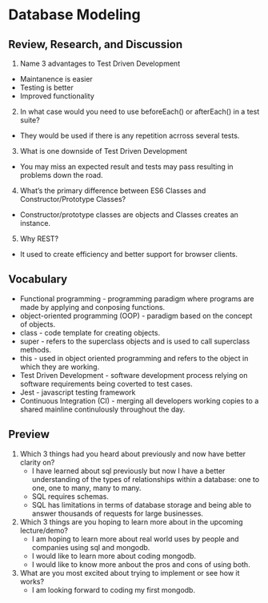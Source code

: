 # Database Modeling 

## Review, Research, and Discussion 
1. Name 3 advantages to Test Driven Development
- Maintanence is easier
- Testing is better
- Improved functionality 
2. In what case would you need to use beforeEach() or afterEach() in a test suite?
- They would be used if there is any repetition acrross several tests.
3. What is one downside of Test Driven Development
- You may miss an expected result and tests may pass resulting in problems down the road.
4. What’s the primary difference between ES6 Classes and Constructor/Prototype Classes?
- Constructor/prototype classes are objects and Classes creates an instance.
5. Why REST?
- It used to create efficiency and better support for browser clients.

## Vocabulary
- Functional programming - programming paradigm where programs are made by applying and conposing functions.
- object-oriented programming (OOP) - paradigm based on the concept of objects.
- class - code template for creating objects.
- super - refers to the superclass objects and is used to call superclass methods.
- this - used in object oriented programming and refers to the object in which they are working.
- Test Driven Development - software development process relying on software requirements being coverted to test cases. 
- Jest - javascript testing framework
- Continuous Integration (CI) - merging all developers working copies to a shared mainline continulously throughout the day.

## Preview
1. Which 3 things had you heard about previously and now have better clarity on?
    - I have learned about sql previously but now I have a better understanding of the types of relationships within a database: one to one, one to many, many to many.
    - SQL requires schemas.
    - SQL has limitations in terms of database storage and being able to answer thousands of requests for large businesses.
2. Which 3 things are you hoping to learn more about in the upcoming lecture/demo?
    - I am hoping to learn more about real world uses by people and companies using sql and mongodb.
    - I would like to learn more about coding mongodb.
    - I would like to know more anbout the pros and cons of using both.
3. What are you most excited about trying to implement or see how it works?
    - I am looking forward to coding my first mongodb.